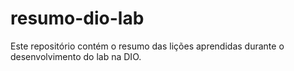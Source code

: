 # resumo-dio-lab
Este repositório contém o resumo das lições aprendidas durante o desenvolvimento do lab na DIO.
